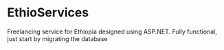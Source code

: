 # EthioServices
Freelancing service for Ethiopia designed using ASP.NET. Fully functional, just start by migrating the database
